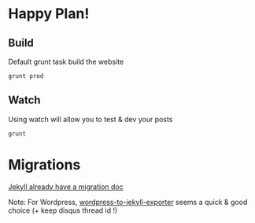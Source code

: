 # Happy Plan!

## Build

Default grunt task build the website

    grunt prod

## Watch

Using watch will allow you to test & dev your posts

    grunt

# Migrations

[Jekyll already have a migration doc](https://github.com/mojombo/jekyll/wiki/blog-migrations)

Note: For Wordpress, [wordpress-to-jekyll-exporter](https://github.com/benbalter/wordpress-to-jekyll-exporter) seems a quick & good choice (+ keep disqus thread id !)


